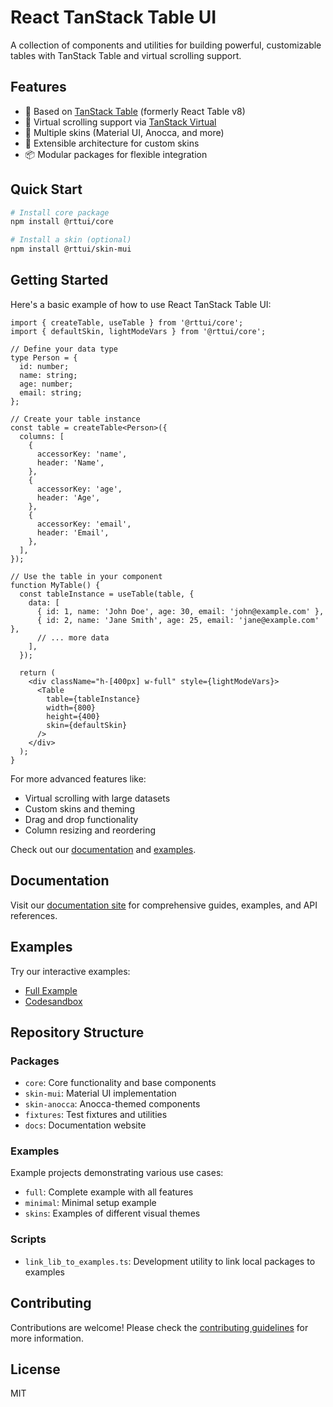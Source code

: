 # React TanStack Table UI

A collection of components and utilities for building powerful, customizable tables with TanStack Table and virtual scrolling support.

## Features

- 🚀 Based on [TanStack Table](https://tanstack.com/table) (formerly React Table v8)
- 📜 Virtual scrolling support via [TanStack Virtual](https://tanstack.com/virtual)
- 🎨 Multiple skins (Material UI, Anocca, and more)
- 🔌 Extensible architecture for custom skins
- 📦 Modular packages for flexible integration

## Quick Start

```bash
# Install core package
npm install @rttui/core

# Install a skin (optional)
npm install @rttui/skin-mui
```

## Getting Started

Here's a basic example of how to use React TanStack Table UI:

```tsx
import { createTable, useTable } from '@rttui/core';
import { defaultSkin, lightModeVars } from '@rttui/core';

// Define your data type
type Person = {
  id: number;
  name: string;
  age: number;
  email: string;
};

// Create your table instance
const table = createTable<Person>({
  columns: [
    {
      accessorKey: 'name',
      header: 'Name',
    },
    {
      accessorKey: 'age',
      header: 'Age',
    },
    {
      accessorKey: 'email',
      header: 'Email',
    },
  ],
});

// Use the table in your component
function MyTable() {
  const tableInstance = useTable(table, {
    data: [
      { id: 1, name: 'John Doe', age: 30, email: 'john@example.com' },
      { id: 2, name: 'Jane Smith', age: 25, email: 'jane@example.com' },
      // ... more data
    ],
  });

  return (
    <div className="h-[400px] w-full" style={lightModeVars}>
      <Table
        table={tableInstance}
        width={800}
        height={400}
        skin={defaultSkin}
      />
    </div>
  );
}
```

For more advanced features like:
- Virtual scrolling with large datasets
- Custom skins and theming
- Drag and drop functionality
- Column resizing and reordering

Check out our [documentation](https://rttui-docs.vercel.app) and [examples](https://stackblitz.com/github/ricsam/virtualized-table/tree/main/examples/full).

## Documentation

Visit our [documentation site](https://rttui-docs.vercel.app) for comprehensive guides, examples, and API references.

## Examples

Try our interactive examples:

- [Full Example](https://stackblitz.com/github/ricsam/virtualized-table/tree/main/examples/full?embed=1&theme=dark&preset=node&file=src/app.tsx)
- [Codesandbox](https://codesandbox.io/p/devbox/github/ricsam/virtualized-table/tree/main/examples/full?embed=1&theme=dark&file=src/app.tsx)

## Repository Structure

### Packages

- `core`: Core functionality and base components
- `skin-mui`: Material UI implementation
- `skin-anocca`: Anocca-themed components
- `fixtures`: Test fixtures and utilities
- `docs`: Documentation website

### Examples

Example projects demonstrating various use cases:

- `full`: Complete example with all features
- `minimal`: Minimal setup example
- `skins`: Examples of different visual themes

### Scripts

- `link_lib_to_examples.ts`: Development utility to link local packages to examples

## Contributing

Contributions are welcome! Please check the [contributing guidelines](CONTRIBUTING.md) for more information.

## License

MIT
